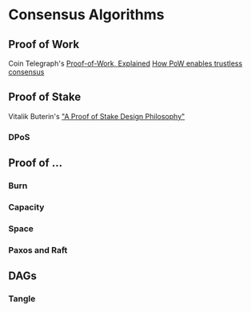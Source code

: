 # Consensus Algorithms
## Proof of Work
Coin Telegraph's [Proof-of-Work, Explained](https://cointelegraph.com/explained/proof-of-work-explained)
[How PoW enables trustless consensus](https://keepingstock.net/explaining-blockchain-how-proof-of-work-enables-trustless-consensus-2abed27f0845)

## Proof of Stake
Vitalik Buterin's ["A Proof of Stake Design Philosophy"](https://medium.com/@VitalikButerin/a-proof-of-stake-design-philosophy-506585978d51)

### DPoS

## Proof of ...
### Burn
### Capacity
### Space
### Paxos and Raft

## DAGs
### Tangle
